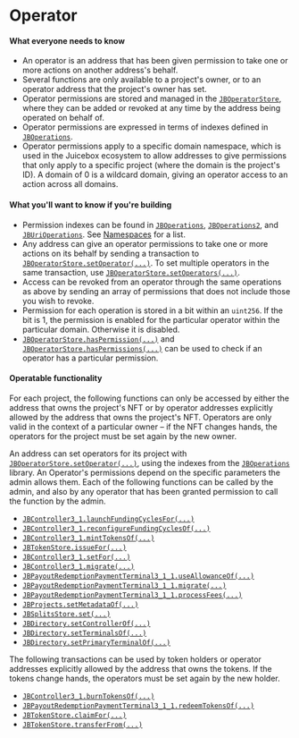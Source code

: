 # Operator

#### What everyone needs to know

* An operator is an address that has been given permission to take one or more actions on another address's behalf.
* Several functions are only available to a project's owner, or to an operator address that the project's owner has set.
* Operator permissions are stored and managed in the [`JBOperatorStore`](/docs/dev/v3/api/contracts/jboperatorstore/README.md), where they can be added or revoked at any time by the address being operated on behalf of.
* Operator permissions are expressed in terms of indexes defined in [`JBOperations`](/docs/dev/v3/api/libraries/jboperations.md).
* Operator permissions apply to a specific domain namespace, which is used in the Juicebox ecosystem to allow addresses to give permissions that only apply to a specific project (where the domain is the project's ID). A domain of 0 is a wildcard domain, giving an operator access to an action across all domains.

#### What you'll want to know if you're building

* Permission indexes can be found in [`JBOperations`](/docs/dev/v3/api/libraries/jboperations.md), [`JBOperations2`](/docs/dev/v3/api/libraries/jboperations2.md), and [`JBUriOperations`](/docs/dev/v3/extensions/juice-token-resolver/libraries/jburioperations.md). See [Namespaces](/docs/dev/v3/build/namespace.md#operator-permissions) for a list.
* Any address can give an operator permissions to take one or more actions on its behalf by sending a transaction to [`JBOperatorStore.setOperator(...)`](/docs/dev/v3/api/contracts/jboperatorstore/write/setoperator.md). To set multiple operators in the same transaction, use [`JBOperatorStore.setOperators(...)`](/docs/dev/v3/api/contracts/jboperatorstore/write/setoperators.md).
* Access can be revoked from an operator through the same operations as above by sending  an array of permissions that does not include those you wish to revoke.
* Permission for each operation is stored in a bit within an `uint256`. If the bit is 1, the permission is enabled for the particular operator within the particular domain. Otherwise it is disabled.
* [`JBOperatorStore.hasPermission(...)`](/docs/dev/v3/api/contracts/jboperatorstore/read/haspermission.md) and [`JBOperatorStore.hasPermissions(...)`](/docs/dev/v3/api/contracts/jboperatorstore/read/haspermissions.md) can be used to check if an operator has a particular permission.

#### Operatable functionality

For each project, the following functions can only be accessed by either the address that owns the project's NFT or by operator addresses explicitly allowed by the address that owns the project's NFT. Operators are only valid in the context of a particular owner – if the NFT changes hands, the operators for the project must be set again by the new owner.

An address can set operators for its project with [`JBOperatorStore.setOperator(...)`](/docs/dev/v3/api/contracts/jboperatorstore/write/setoperator.md), using the indexes from the [`JBOperations`](/docs/dev/v3/api/libraries/jboperations.md) library. An Operator's permissions depend on the specific parameters the admin allows them. Each of the following functions can be called by the admin, and also by any operator that has been granted permission to call the function by the admin.

* [`JBController3_1.launchFundingCyclesFor(...)`](/docs/dev/v3/api/contracts/or-controllers/jbcontroller3_1.md#launchfundingcyclesfor)
* [`JBController3_1.reconfigureFundingCyclesOf(...)`](/docs/dev/v3/api/contracts/or-controllers/jbcontroller3_1.md#reconfigurefundingcyclesof)
* [`JBController3_1.mintTokensOf(...)`](/docs/dev/v3/api/contracts/or-controllers/jbcontroller3_1.md#minttokensof)
* [`JBTokenStore.issueFor(...)`](/docs/dev/v3/api/contracts/jbtokenstore/write/issuefor.md)
* [`JBController3_1.setFor(...)`](/docs/dev/v3/api/contracts/jbtokenstore/write/setfor.md)
* [`JBController3_1.migrate(...)`](/docs/dev/v3/api/contracts/or-controllers/jbcontroller3_1.md#migrate)
* [`JBPayoutRedemptionPaymentTerminal3_1_1.useAllowanceOf(...)`](/docs/dev/v3/api/contracts/or-payment-terminals/or-abstract/jbpayoutredemptionpaymentterminal3_1_1.md#useallowanceof)
* [`JBPayoutRedemptionPaymentTerminal3_1_1.migrate(...)`](/docs/dev/v3/api/contracts/or-payment-terminals/or-abstract/jbpayoutredemptionpaymentterminal3_1_1.md#migrate)
* [`JBPayoutRedemptionPaymentTerminal3_1_1.processFees(...)`](/docs/dev/v3/api/contracts/or-payment-terminals/or-abstract/jbpayoutredemptionpaymentterminal3_1_1.md#processfees)
* [`JBProjects.setMetadataOf(...)`](/docs/dev/v3/api/contracts/jbprojects/write/setmetadataof.md)
* [`JBSplitsStore.set(...)`](/docs/dev/v3/api/contracts/jbsplitsstore/write/set.md)
* [`JBDirectory.setControllerOf(...)`](/docs/dev/v3/api/contracts/jbdirectory/write/setcontrollerof.md)
* [`JBDirectory.setTerminalsOf(...)`](/docs/dev/v3/api/contracts/jbdirectory/write/setterminalsof.md)
* [`JBDirectory.setPrimaryTerminalOf(...)`](/docs/dev/v3/api/contracts/jbdirectory/write/setprimaryterminalof.md)

The following transactions can be used by token holders or operator addresses explicitly allowed by the address that owns the tokens. If the tokens change hands, the operators must be set again by the new holder.

* [`JBController3_1.burnTokensOf(...)`](/docs/dev/v3/api/contracts/or-controllers/jbcontroller3_1.md#burntokensof)
* [`JBPayoutRedemptionPaymentTerminal3_1_1.redeemTokensOf(...)`](/docs/dev/v3/api/contracts/or-payment-terminals/or-abstract/jbpayoutredemptionpaymentterminal3_1_1.md#redeemtokensof)
* [`JBTokenStore.claimFor(...)`](/docs/dev/v3/api/contracts/jbtokenstore/write/claimfor.md)
* [`JBTokenStore.transferFrom(...)`](/docs/dev/v3/api/contracts/jbtokenstore/write/transferfrom.md)
